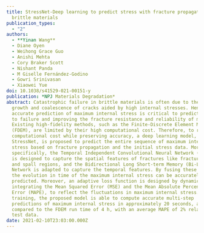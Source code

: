 ```yaml
---
title: StressNet-Deep learning to predict stress with fracture propagation in
  brittle materials
publication_types:
  - "2"
authors:
  - **Yinan Wang**
  - Diane Oyen
  - Weihong Grace Guo
  - Anishi Mehta
  - Cory Braker Scott
  - Nishant Panda
  - M Giselle Fernández-Godino
  - Gowri Srinivasan
  - Xiaowei Yue
doi: 10.1038/s41529-021-00151-y
publication: *NPJ Materials Degradation*
abstract: Catastrophic failure in brittle materials is often due to the rapid
  growth and coalescence of cracks aided by high internal stresses. Hence,
  accurate prediction of maximum internal stress is critical to predicting time
  to failure and improving the fracture resistance and reliability of materials.
  Existing high-fidelity methods, such as the Finite-Discrete Element Model
  (FDEM), are limited by their high computational cost. Therefore, to reduce
  computational cost while preserving accuracy, a deep learning model,
  StressNet, is proposed to predict the entire sequence of maximum internal
  stress based on fracture propagation and the initial stress data. More
  specifically, the Temporal Independent Convolutional Neural Network (TI-CNN)
  is designed to capture the spatial features of fractures like fracture path
  and spall regions, and the Bidirectional Long Short-term Memory (Bi-LSTM)
  Network is adapted to capture the temporal features. By fusing these features,
  the evolution in time of the maximum internal stress can be accurately
  predicted. Moreover, an adaptive loss function is designed by dynamically
  integrating the Mean Squared Error (MSE) and the Mean Absolute Percentage
  Error (MAPE), to reflect the fluctuations in maximum internal stress. After
  training, the proposed model is able to compute accurate multi-step
  predictions of maximum internal stress in approximately 20 seconds, as
  compared to the FDEM run time of 4 h, with an average MAPE of 2% relative to
  test data.
date: 2021-02-10T23:03:00.000Z
---
```

